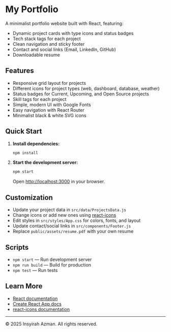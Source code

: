# My Portfolio

A minimalist portfolio website built with React, featuring:
- Dynamic project cards with type icons and status badges
- Tech stack tags for each project
- Clean navigation and sticky footer
- Contact and social links (Email, LinkedIn, GitHub)
- Downloadable resume

## Features
- Responsive grid layout for projects
- Different icons for project types (web, dashboard, database, weather)
- Status badges for Current, Upcoming, and Open Source projects
- Skill tags for each project
- Simple, modern UI with Google Fonts
- Easy navigation with React Router
- Minimalist black & white SVG icons

## Quick Start

1. **Install dependencies:**
   ```bash
   npm install
   ```
2. **Start the development server:**
   ```bash
   npm start
   ```
   Open [http://localhost:3000](http://localhost:3000) in your browser.

## Customization
- Update your project data in `src/data/ProjectsData.js`
- Change icons or add new ones using [react-icons](https://react-icons.github.io/react-icons/)
- Edit styles in `src/styles/App.css` for colors, fonts, and layout
- Update contact/social links in `src/components/Footer.js`
- Replace `public/assets/resume.pdf` with your own resume

## Scripts
- `npm start` — Run development server
- `npm run build` — Build for production
- `npm test` — Run tests

## Learn More
- [React documentation](https://reactjs.org/)
- [Create React App docs](https://facebook.github.io/create-react-app/docs/getting-started)
- [react-icons documentation](https://react-icons.github.io/react-icons/)

---

© 2025 Insyirah Azman. All rights reserved.
